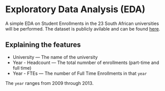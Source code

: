 # Exploratory Data Analysis (EDA)

A simple EDA on Student Enrollments in the 23 South African universities will be performed. 
The dataset is publicly avilable and can be found [here](https://africaopendata.org/group/south-africa).

## Explaining the features 

- University — The name of the university
- Year - Headcount — The total numnber of enrollments (part-time and full time)
- Year - FTEs — The number of Full Time Enrollments in that `year`

The `year` ranges from 2009 through 2013.

